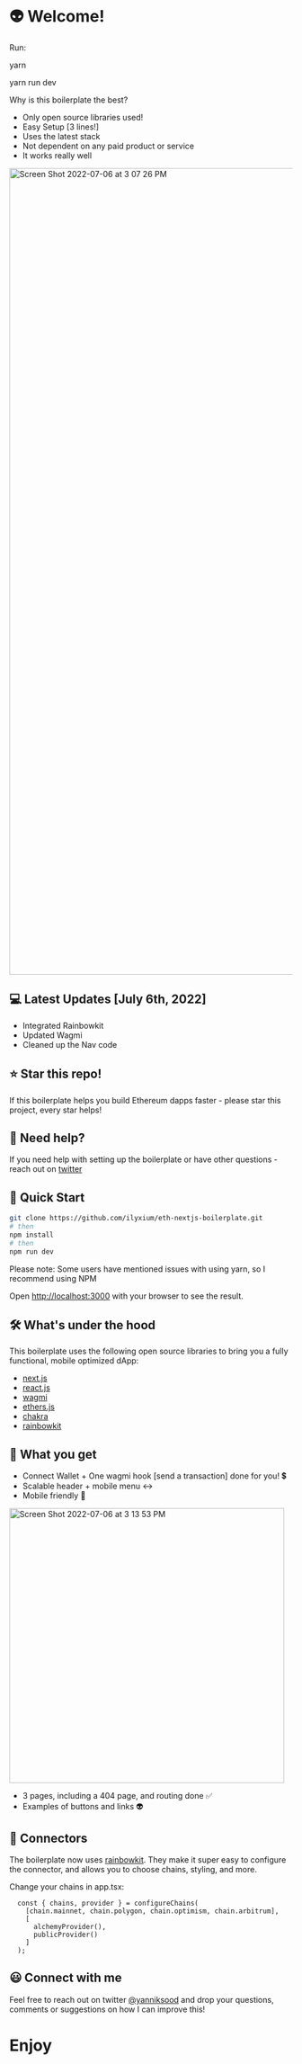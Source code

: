 # 👽 Welcome!

Run:

yarn 

yarn run dev 


Why is this boilerplate the best? 

- Only open source libraries used!
- Easy Setup [3 lines!]
- Uses the latest stack
- Not dependent on any paid product or service
- It works really well

<img width="1435" alt="Screen Shot 2022-07-06 at 3 07 26 PM" src="https://user-images.githubusercontent.com/100057052/177624635-bf983ec8-38fb-422a-8e23-10d08c229e76.png">

## 💻 Latest Updates [July 6th, 2022]

- Integrated Rainbowkit
- Updated Wagmi
- Cleaned up the Nav code

## ⭐️ Star this repo!
If this boilerplate helps you build Ethereum dapps faster - please star this project, every star helps!

## 🤝 Need help?
If you need help with setting up the boilerplate or have other questions - reach out on [twitter](https://twitter.com/ilyxium)

## 🚀 Quick Start

```bash
git clone https://github.com/ilyxium/eth-nextjs-boilerplate.git
# then
npm install
# then
npm run dev
```

Please note: Some users have mentioned issues with using yarn, so I recommend using NPM

Open [http://localhost:3000](http://localhost:3000) with your browser to see the result.

## 🛠 What's under the hood

This boilerplate uses the following open source libraries to bring you a fully functional, mobile optimized dApp:

- [next.js](https://nextjs.org/docs)
- [react.js](https://reactjs.org/)
- [wagmi](https://wagmi-xyz.vercel.app/)
- [ethers.js](https://docs.ethers.io/v5/)
- [chakra](https://chakra-ui.com/)
- [rainbowkit](https://www.rainbowkit.com/docs/introduction)

## 💎 What you get

- Connect Wallet + One wagmi hook [send a transaction] done for you! 💲
- Scalable header + mobile menu ↔️
- Mobile friendly 📱

<img width="489" alt="Screen Shot 2022-07-06 at 3 13 53 PM" src="https://user-images.githubusercontent.com/100057052/177625571-5ee7a1fe-bbb1-4031-b3f5-cfb535171763.png">

- 3 pages, including a 404 page, and routing done ✅
- Examples of buttons and links 👽

## 🔌 Connectors

The boilerplate now uses [rainbowkit](https://www.rainbowkit.com/docs/introduction). They make it super easy to configure the connector, and allows you to choose chains, styling, and more. 

Change your chains in app.tsx:

```
  const { chains, provider } = configureChains(
    [chain.mainnet, chain.polygon, chain.optimism, chain.arbitrum],
    [
      alchemyProvider(),
      publicProvider()
    ]
  );
```


## 😃 Connect with me
Feel free to reach out on twitter [@yanniksood](https://twitter.com/yanniksood) and drop your questions, comments or suggestions on how I can improve this!

# Enjoy 
